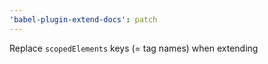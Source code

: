 ```yaml
---
'babel-plugin-extend-docs': patch
---
```


Replace `scopedElements` keys (= tag names) when extending
